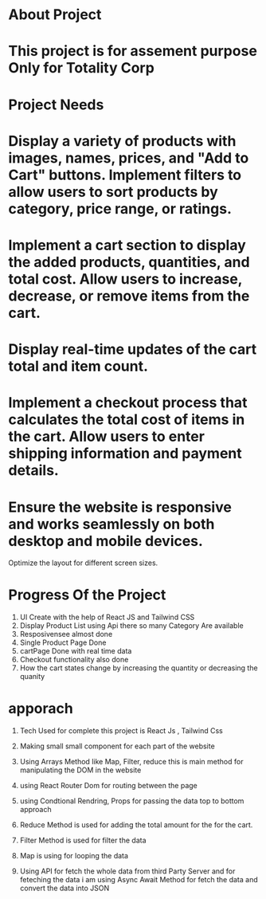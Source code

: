 # About Project 
# This project is for assement purpose Only for Totality Corp

# Project Needs 
# Display a variety of products with images, names, prices, and "Add to Cart" buttons. Implement filters to allow users to sort products by category, price range, or ratings. 

# Implement a cart section to display the added products, quantities, and total cost. Allow users to increase, decrease, or remove items from the cart. 

# Display real-time updates of the cart total and item count. 
# Implement a checkout process that calculates the total cost of items in the cart. Allow users to enter shipping information and payment details. 
# Ensure the website is responsive and works seamlessly on both desktop and mobile devices. 

Optimize the layout for different screen sizes. 

# Progress Of the Project 
1. UI Create with the help of React JS and Tailwind CSS
2. Display Product List using Api there so many Category Are available 
3. Resposivensee almost done 
4. Single Product Page Done
5. cartPage Done with real time data
6. Checkout functionality also done
7. How the cart states change by increasing the quantity or decreasing the quanity 

# apporach 
1. Tech Used for complete this project is React Js , Tailwind Css
2. Making small small component for each part of the website
3. Using Arrays Method like Map, Filter, reduce this is main method for manipulating the DOM in the website
4. using React Router Dom for routing between the page
5. using Condtional Rendring, Props for passing the data top to bottom approach

6. Reduce Method is used for adding the total amount for the for the cart.
7. Filter Method is used for filter the data
8. Map is using for looping the data
9. Using API for fetch the whole data from third Party Server and for feteching the data i am using Async Await Method for fetch the data and convert the data into JSON




